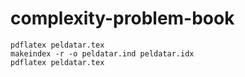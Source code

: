 # complexity-problem-book


    pdflatex peldatar.tex
    makeindex -r -o peldatar.ind peldatar.idx
    pdflatex peldatar.tex
